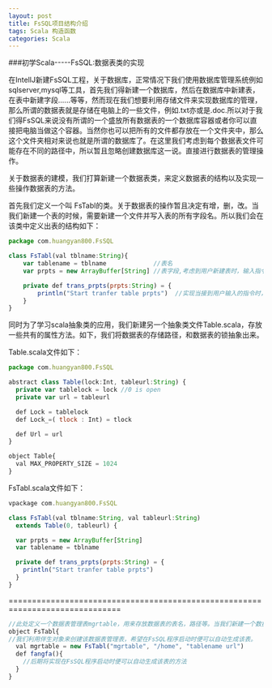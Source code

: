 ```yaml
---
layout: post
title: FsSQL项目结构介绍
tags: Scala 构造函数
categories: Scala
---
```



###初学Scala-----FsSQL:数据表类的实现

在IntellJ新建FsSQL工程，关于数据库，正常情况下我们使用数据库管理系统例如sqlserver,mysql等工具，首先我们得新建一个数据库，然后在数据库中新建表，在表中新建字段......等等，然而现在我们想要利用存储文件来实现数据库的管理，那么所谓的数据表就是存储在电脑上的一些文件，例如.txt亦或是.doc.所以对于我们得FsSQL来说没有所谓的一个盛放所有数据表的一个数据库容器或者你可以直接把电脑当做这个容器。当然你也可以把所有的文件都存放在一个文件夹中，那么这个文件夹相对来说也就是所谓的数据库了。在这里我们考虑到每个数据表文件可能存在不同的路径中，所以暂且忽略创建数据库这一说。直接进行数据表的管理操作。

关于数据表的建模，我们打算新建一个数据表类，来定义数据表的结构以及实现一些操作数据表的方法。

首先我们定义一个叫 FsTabl的类。关于数据表的操作暂且决定有增，删，改。当我们新建一个表的时候，需要新建一个文件并写入表的所有字段名。所以我们会在该类中定义出表的结构如下：

```javascript
package com.huangyan800.FsSQL

class FsTabl(val tblname:String){
    var tablename = tblname             //表名  
	var prpts = new ArrayBuffer[String] //表字段,考虑到用户新建表时，输入指令添加字段是应该是一段字符串所以将此存放在一个数组中

    private def trans_prpts(prpts:String) = {
    	println("Start tranfer table prpts")  //实现当接到用户输入的指令时，解析传输过来的表字段
  	}
}
```


同时为了学习scala抽象类的应用，我们新建另一个抽象类文件Table.scala，存放一些共有的属性方法。如下，我们将数据表的存储路径，和数据表的锁抽象出来。

Table.scala文件如下：
```javascript
package com.huangyan800.FsSQL

abstract class Table(lock:Int, tableurl:String) {
  private var tablelock = lock //0 is open
  private var url = tableurl

  def Lock = tablelock
  def Lock_=( tlock : Int) = tlock

  def Url = url
}

object Table{
  val MAX_PROPERTY_SIZE = 1024
}
```

FsTabl.scala文件如下：
```javascript
vpackage com.huangyan800.FsSQL

class FsTabl(val tblname:String, val tableurl:String)
  extends Table(0, tableurl) {

  var prpts = new ArrayBuffer[String]
  var tablename = tblname

  private def trans_prpts(prpts:String) = {
    println("Start tranfer table prpts")
  }
}
```


==============================================================================

```javascript
//此处定义一个数据表管理表mgrtable，用来存放数据表的表名，路径等。当我们新建一个数据表时，希望将新建表的表名，路径等存入改表，删除表时也同时删除此表内与所删除表相对应的信息。
object FsTabl{
//我们利用伴生对象来创建该数据表管理表，希望在FsSQL程序启动时便可以自动生成该表。
  val mgrtable = new FsTabl("mgrtable", "/home", "tablename url")
  def fangfa(){
    //后期将实现在FsSQL程序启动时便可以自动生成该表的方法
  }
}
```




